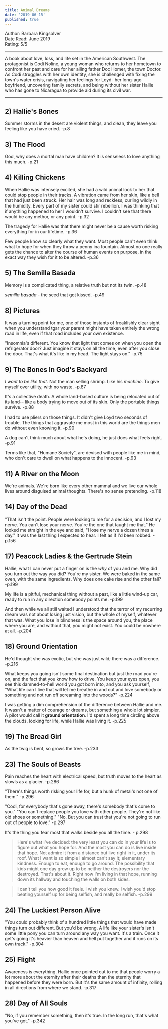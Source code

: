 ```yaml
---
title: Animal Dreams
date: '2019-06-15'
published: true
---
```


Author: Barbara Kingsolver  
Date Read: June 2019  
Rating: 5/5 

---

A book about love, loss, and life set in the American Southwest. The protagonist is Codi Noline, a young woman who returns to her hometown to confront her past and care for her ailing father Doc Homer, the town Doctor. As Codi struggles with her own identity, she is challenged with fixing the town's water crisis, navigating her feelings for Loyd- her long-ago boyfriend, uncovering family secrets, and being without her sister Hallie who has gone to Nicaragua to provide aid during its civil war.

---

## 2) Hallie's Bones

Summer storms in the desert are violent things, and clean, they leave you feeling like you have cried. 
-p.8

## 3) The Flood

God, why does a mortal man have children? It is senseless to love anything this much. -p.21

## 4) Killing Chickens

When Hallie was intensely excited, she had a wild animal look to her that could stop people in their tracks. A vibration came from her skin, like a bell that had just been struck. Her hair was long and reckless, curling wildly in the humidity. Every part of my sister could stir rebellion. I was thinking that if anything happened to her I wouldn't survive. I couldn't see that there would be any methor, or any point. -p.32

The tragedy for Hallie was that there might never be a cause worth risking everything for in our lifetime. -p.36

Few people know so clearly what they want. Most people can't even think what to hope for when they throw a penny ina fountain. Almost no one really gets the chance to alter the course of human events on purpose, in the exact way they wish for it to be altered. -p.36

## 5) The Semilla Basada

Memory is a complicated thing, a relative truth but not its twin. -p.48

*semilla basada* - the seed that got kissed. -p.49

## 8) Pictures

It was a turning point for me, one of those instants of freaklishly clear sight when you understand tgar your parent might have taken entirely the wrong road in life, even if that road includes your own existence. 

"Insomnia's different. You know that light that comes on when you open the refrigerator door? Just imagine it stays on all the time, even after you close the door. That's what it's like in my head. The light stays on." -p.75

## 9) The Bones In God's Backyard

*I want to be like that*. Not the man selling shrimp. Like his *machine*. To give myself over utility, with no waste. -p.87

It's a collective death. A whole land-based culture is being relocated out of its land-- like a body trying to move out of its skin. Only the portable things survive. -p.88

I had to use pliers on those things. It didn't give Loyd two seconds of trouble. The things that aggravate me most in this world are the things men do without even knowing it. -p.90

A dog can't think much about what he's doing, he just does what feels right. -p.91

Terms like that, "Humane Society", are devised with people like me in mind, who don't care to dwell on what happens to the innocent. -p.93

## 11) A River on the Moon

We're animals. We're born like every other mammal and we live our whole lives around disguised animal thoughts. There's no sense pretending. -p.118

## 14) Day of the Dead

"That isn't the point. People were looking to me for a decision, and I lost my nerve. You can't lose your nerve. You're the one that taught me that." He looked me straight in the eye and said, "I lose my nerve a dozen times a day." It was the last thing I expected to hear. I felt as if I'd been robbed. -p.156

## 17) Peacock Ladies & the Gertrude Stein

Hallie, what I can never put a finger on is the *why* of you and me. Why did you turn out the way you did? You're my sister. We were baked in the same oven, with the same ingredients. Why does one cake rise and the other fall? -p.199

My life is a pitiful, mechanical thing without a past, like a little wind-up car, ready to run in any direction somebody points me. -p.199

And then while we all still waited I understood that the terror of my recurring dream was not about losing just vision, but the whole of myself, whatever that was. What you lose in blindness is the space around you, the place where you are, and without that, you might not exist. You could be nowhere at all. -p.204

## 18) Ground Orientation

He'd thought she was exotic, but she was just wild; there was a difference. -p.216

What keeps you going isn't some final destination but just the road you're on, and the fact that you know how to drive. You keep your eyes open, you see this damned-to-hell world you got born into, and you ask yourself, "What life can I live that will let me breathe in and out and love somebody or something and not run off screaming into the woods?" -p.224

I was getting a dim comprehension of the difference between Hallie and me. It wasn't a matter of courage or dreams, but something a whole lot simpler. A pilot would call it **ground orientation**. I'd spent a long time circling above the clouds, looking for life, while Hallie was living it. -p.225

## 19) The Bread Girl

As the twig is bent, so grows the tree. -p.233

## 23) The Souls of Beasts

Pain reaches the heart with electrical speed, but truth moves to the heart as slowls as a glacier. -p.286

"There's things worth risking your life for, but a hunk of metal's not one of them." -p.296

"Codi, for everybody that's gone away, there's somebody that's come to you."
"You can't replace people you love with other people. They're not like old shoes or something."
"No. But you can trust that you're not going to run out of people to love." -p.297

It's the thing you fear most that walks beside you all the time.  - p.298

> Here's what I've decided: the very least you can do in your life is to figure out what you hope for. And the most you can do is live inside that hope. Not admire it from a distance but live right in it, under its roof. What I want is so simple I almost can't say it; elementary kindness. Enough to eat, enough to go around. The possibility that kids might one day grow up to be neither the destroyers nor the destroyed. That's about it. Right now I'm living in that hope, running down its hallway and touching the walls on both sides.

> I can't tell you how good it feels. I wish you knew. I wish you'd stop beating yourself up for being selfish, and really *be* selfish. -p.299

## 24) The Luckiest Person Alive

"You could probably think of a hundred little things that would have made things turn out different. But you'd be wrong. A life like your sister's isn't some little pony you can turn around any way you want. It's a train. Once it get's going it's heavier than heaven and hell put together and it runs on its own track." -p.304

## 25) Flight 

Awareness is everything. Hallie once pointed out to me that people worry a lot more about the eternity after their deaths than the eternity that happened before they were born. But it's the same amount of infinity, rolling in all directions from where we stand. -p.317

## 28) Day of All Souls

"No, if you remember something, then it's true. In the long run, that's what you've got." -p.342


